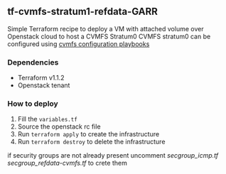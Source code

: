## tf-cvmfs-stratum1-refdata-GARR
Simple Terraform recipe to deploy a VM with attached volume over Openstack cloud to host a CVMFS Stratum0 
CVMFS stratum0 can be configured using [cvmfs configuration playbooks](https://github.com/Laniakea-elixir-it/cvmfs-config-playbooks) 

### Dependencies
- Terraform v1.1.2
- Openstack tenant 

### How to deploy
1. Fill the `variables.tf`  
2. Source the openstack rc file
3. Run `terraform apply` to create the infrastructure
4. Run `terraform destroy` to delete the infrastructure

if security groups are not already present uncomment *secgroup_icmp.tf* *secgroup_refdata-cvmfs.tf* to crete them

